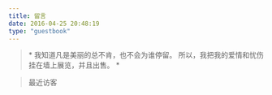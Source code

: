 ```yaml
---
title: 留言
date: 2016-04-25 20:48:19
type: "guestbook"
---
```

<blockquote class="blockquote-center">
* 我知道凡是美丽的总不肯，也不会为谁停留。
所以，我把我的爱情和忧伤挂在墙上展览，并且出售。 *

</blockquote>

> 最近访客
<div class="ds-recent-visitors" data-num-items="24" data-avatar-size="40" id="ds-recent-visitors"></div>
